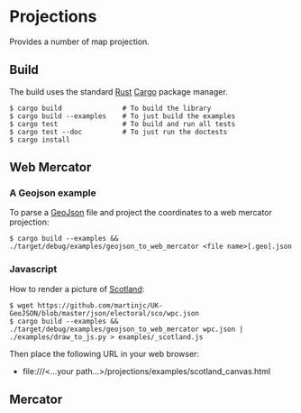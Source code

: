 # Projections

Provides a number of map projection.


## Build

The build uses the standard [Rust](https://rust-lang.org)  [Cargo](https://doc.rust-lang.org/cargo/) package manager.

```
$ cargo build               # To build the library
$ cargo build --examples    # To just build the examples
$ cargo test                # To build and run all tests
$ cargo test --doc          # To just run the doctests
$ cargo install
```


## Web Mercator


### A Geojson example

To parse a [GeoJson](http://geojson.org/) file and project the coordinates to a web mercator projection:

```
$ cargo build --examples && ./target/debug/examples/geojson_to_web_mercator <file name>[.geo].json
```

### Javascript


How to render a picture of [Scotland](doc/scotland1.png):

```
$ wget https://github.com/martinjc/UK-GeoJSON/blob/master/json/electoral/sco/wpc.json
$ cargo build --examples && ./target/debug/examples/geojson_to_web_mercator wpc.json | ./examples/draw_to_js.py > examples/_scotland.js
```

Then place the following URL in your web browser:
* file:///<...your path...>/projections/examples/scotland_canvas.html


## Mercator

